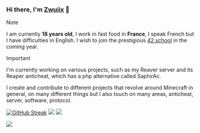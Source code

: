 ### Hi there, I'm [Zwuiix](https://Zwuiix-cmd.github.io) 👋

> [!NOTE]  
> I am currently **18 years old**, I work in fast food in **France**, I speak French but I have difficulties in English. I wish to join the prestigious [42 school](https://42.fr/) in the coming year.

> [!IMPORTANT]  
> I'm currently working on various projects, such as my Reaver server and its Reaper anticheat, which has a php alternative called SaphirAc.


I create and contribute to different projects that revolve around Minecraft in general, on many different things but I also touch on many areas, anticheat, server, software, protocol.

[![GitHub Streak](https://github-readme-streak-stats.herokuapp.com/?user=Zwuiix-cmd&theme=dark)](https://github.com/DenverCoder1/github-readme-streak-stats)
[<img src="https://github-readme-stats-nine-jade-52.vercel.app/api?username=Zwuiix-cmd&theme=dark&count_private=true&include_all_commits=true&show_icons=true" />](https://github.com/anuraghazra/github-readme-stats)
[<img src="https://github-readme-stats-nine-jade-52.vercel.app/api/top-langs?username=Zwuiix-cmd&hide=mcfunction,css,cmake,batchfile,html&theme=dark&langs_count=8&layout=compact&card_width=320&include_all_commits=true&show_icons=true" />](https://github.com/anuraghazra/github-readme-stats)

[<img src="https://github-readme-stats-nine-jade-52.vercel.app/api/top-langs?username=KodiakExt&hide==mcfunction,css,cmake,batchfile,html&theme=dark&langs_count=8&layout=compact&card_width=320&include_all_commits=true&show_icons=true" />](https://github.com/anuraghazra/github-readme-stats)
